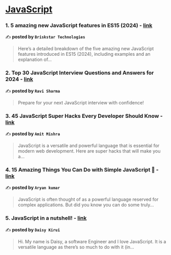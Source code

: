 
<h1><a href=https://medium.com/tag/javascript-development/recommended target="_blank" rel="noopener noreferrer">JavaScript</a></h1>
<h3>1. 5 amazing new JavaScript features in ES15 (2024) - <a href="https://medium.com/@briskstartechnologies/5-amazing-new-javascript-features-in-es15-2024-12dc76f30c21" target="_blank" rel="noopener noreferrer">link</a></h3>

✍️ **posted by `Briskstar Technologies`**

<blockquote>Here’s a detailed breakdown of the five amazing new JavaScript features introduced in ES15 (2024), including examples and an explanation of…</blockquote>

<h3>2. Top 30 JavaScript Interview Questions and Answers for 2024 - <a href="https://medium.com/@javascriptcentric/top-30-javascript-interview-questions-and-answers-for-2024-7f1e2d1d0638" target="_blank" rel="noopener noreferrer">link</a></h3>

✍️ **posted by `Ravi Sharma`**

<blockquote>Prepare for your next JavaScript interview with confidence!</blockquote>

<h3>3. 45 JavaScript Super Hacks Every Developer Should Know - <a href="https://medium.com/dev-genius/45-javascript-super-hacks-every-developer-should-know-92aecfb33ee8" target="_blank" rel="noopener noreferrer">link</a></h3>

✍️ **posted by `Amit Mishra`**

<blockquote>JavaScript is a versatile and powerful language that is essential for modern web development. Here are super hacks that will make you a…</blockquote>

<h3>4. 15 Amazing Things You Can Do with Simple JavaScript 🤯 - <a href="https://medium.com/@finnkumar6/15-amazing-things-you-can-do-with-simple-javascript-1009e543c73c" target="_blank" rel="noopener noreferrer">link</a></h3>

✍️ **posted by `Aryan kumar`**

<blockquote>JavaScript is often thought of as a powerful language reserved for complex applications. But did you know you can do some truly…</blockquote>

<h3>5. JavaScript in a nutshell! - <a href="https://medium.com/@daisykirui/javascript-in-a-nutshell-669dab5b6e78" target="_blank" rel="noopener noreferrer">link</a></h3>

✍️ **posted by `Daisy Kirui`**

<blockquote>Hi. My name is Daisy, a software Engineer and I love JavaScript. It is a versatile language as there’s so much to do with it (in…</blockquote>


